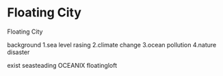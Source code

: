 # Floating City
 Floating City


background
1.sea level rasing
2.climate change
3.ocean pollution
4.nature disaster



exist
seasteading
OCEANIX
floatingloft
